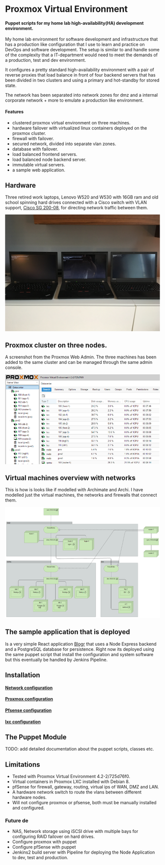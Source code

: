 # Proxmox Virtual Environment
#### Puppet scripts for my home lab high-availability(HA) development environment.
My home lab environment for software development and infrastructure
that has a production like configuration that I use to learn and
practice on DevOps and software development. The setup is similar
to and handle some of the complexity that a IT-department would
need to meet the demands of a production, test and dev environment.

It configures a pretty standard high-availability environment with a
pair of reverse proxies that load balance in front of four backend
servers that has been divided in two clusters and using a primary
and hot-standby for stored state.

The network has been
separated into network zones for dmz and a internal corporate
network + more to emulate a production like environment.

#### Features
* clustered proxmox virtual environment on three machines.
* hardware failover with virtualized linux containers deployed on the proxmox cluster.
* firewall with failover.
* secured network, divided into separate vlan zones.
* database with failover.
* load balanced frontend servers.
* load balanced node backend server.
* immutable virtual servers.
* a sample web application.

## Hardware
Three retired work laptops, Lenovo W520 and W530 with 16GB ram
 and old school spinning hard drives connected with a Cisco
 switch with VLAN support, [Cisco SG 200-08](https://www.amazon.co.uk/Cisco-SG200-08-8-port-Gigabit-SLM2008T-EU/dp/B004UOT4BI/ref=sr_1_2?ie=UTF8&qid=1473971098&sr=8-2&keywords=SG+200-08), for directing network
 traffic between them.

![alt tag](doc/machines.jpg)

## Proxmox cluster on three nodes.
A screenshot from the Proxmox Web Admin. The three machines has
been added to the same cluster and can be managed through the
same admin console.

![alt tag](doc/pve.jpg)

## Virtual machines overview with networks
This is how is looks like if modelled with Archimate and Archi.
I have modelled just the virtual machines, the networks and firewalls
that connect them.

![alt tag](doc/virtual.png)

## The sample application that is deployed
Is a very simple React application [Blogr](https://github.com/dniel/blogr-workshop)
that uses a Node Express backend and a PostgreSQL database for
persistence. Right now its deployed using the same puppet script
that install the configuration and system software but this
eventually be handled by Jenkins Pipeline.

## Installation
#### [Network configuration](doc/setup_network.md)
#### [Proxmox configuration](doc/setup_proxmox.md)
#### [Pfsense configuration](doc/setup_pfsense.md)
#### [lxc configuration](doc/setup_lxc.md)

## The Puppet Module
TODO: add detailed documentation about the puppet scripts, classes etc.

## Limitations
* Tested with Proxmox Virtual Environment 4.2-2/725d76f0.
* Virtual containers in Proxmox LXC installed with Debian 8.
* pfSense for firewall, gateway, routing, virtual ips of WAN, DMZ and LAN.
* A hardware network switch to route the vlans between different hardware nodes.
* Will not configure proxmox or pfsense, both must be manually installed and configured.

### Future de
* NAS, Network storage using iSCSI drive with multiple bays for configuring RAID failover on hard drives.
* Configure proxmox with puppet
* Configure pfSense with puppet
* Jenkins2 build server with Pipeline for deploying the Node Application to dev, test and production.